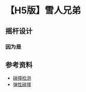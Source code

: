 # 【H5版】雪人兄弟

## 摇杆设计

  ### 因为是

## 参考资料
  - [碰撞检测](https://cloud.tencent.com/developer/article/1483707?from=15425)
  - [弹性碰撞](https://baijiahao.baidu.com/s?id=1675105209720015473&wfr=spider&for=pc)